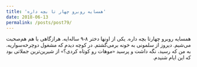 ```yaml
---
title: 'همسایه روبرو چهار تا بچه داره'
date: 2018-06-13
permalink: /posts/post79/
---
```

<div align="justify" dir="rtl" style="font-family:vazir;">

همسایه روبرو چهارتا بچه داره. یکی از اونها دختر ۸-۹ ساله‌ایه. هرازگاهی با هم هم‌صحبت می‌شیم. دیروز از سلمونی به خونه برمی‌گشتم. در کوچه دیدم که مشغول دوچرخه‌سواریه. به من که رسید، نگه داشت و پرسید «موهات رو کوتاه کردی؟» از شیرین‌ترین جملاتی بود که این ایام شنیدم.

</div>

